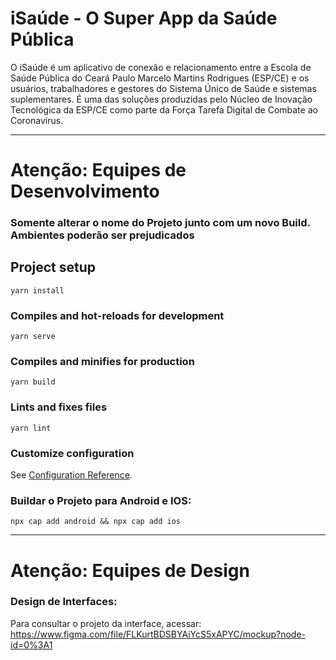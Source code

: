 # iSaúde - O Super App da Saúde Pública

O iSaúde é um aplicativo de conexão e relacionamento entre a Escola de Saúde Pública do Ceará Paulo Marcelo Martins Rodrigues (ESP/CE) e os usuários, trabalhadores e gestores do Sistema Único de Saúde e sistemas suplementares. É uma das soluções produzidas pelo Núcleo de Inovação Tecnológica da ESP/CE como parte da Força Tarefa Digital de Combate ao Coronavírus.


---
# Atenção: Equipes de Desenvolvimento
### Somente alterar o nome do Projeto junto com um novo Build. Ambientes poderão ser prejudicados

## Project setup
```
yarn install
```

### Compiles and hot-reloads for development
```
yarn serve
```

### Compiles and minifies for production
```
yarn build
```

### Lints and fixes files
```
yarn lint
```

### Customize configuration
See [Configuration Reference](https://cli.vuejs.org/config/).


### Buildar o Projeto para Android e IOS:
```
npx cap add android && npx cap add ios
```
---
# Atenção: Equipes de Design
### Design de Interfaces:
Para consultar o projeto da interface, acessar: https://www.figma.com/file/FLKurtBDSBYAiYcS5xAPYC/mockup?node-id=0%3A1

